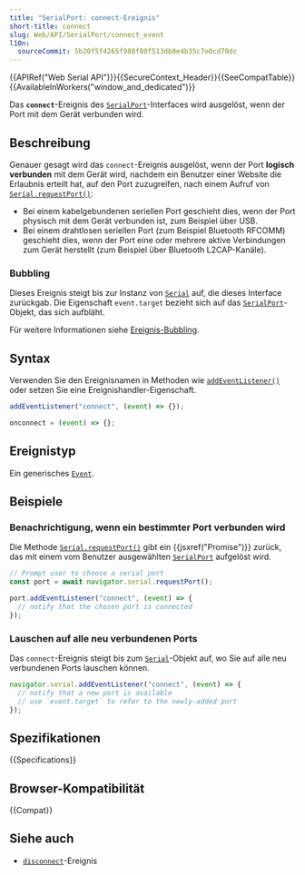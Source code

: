 ```yaml
---
title: "SerialPort: connect-Ereignis"
short-title: connect
slug: Web/API/SerialPort/connect_event
l10n:
  sourceCommit: 5b20f5f4265f988f80f513db0e4b35c7e0cd70dc
---
```


{{APIRef("Web Serial API")}}{{SecureContext_Header}}{{SeeCompatTable}}{{AvailableInWorkers("window_and_dedicated")}}

Das **`connect`**-Ereignis des [`SerialPort`](/de/docs/Web/API/SerialPort)-Interfaces wird ausgelöst, wenn der Port mit dem Gerät verbunden wird.

## Beschreibung

Genauer gesagt wird das `connect`-Ereignis ausgelöst, wenn der Port **logisch verbunden** mit dem Gerät wird, nachdem ein Benutzer einer Website die Erlaubnis erteilt hat, auf den Port zuzugreifen, nach einem Aufruf von [`Serial.requestPort()`](/de/docs/Web/API/Serial/requestPort):

- Bei einem kabelgebundenen seriellen Port geschieht dies, wenn der Port physisch mit dem Gerät verbunden ist, zum Beispiel über USB.
- Bei einem drahtlosen seriellen Port (zum Beispiel Bluetooth RFCOMM) geschieht dies, wenn der Port eine oder mehrere aktive Verbindungen zum Gerät herstellt (zum Beispiel über Bluetooth L2CAP-Kanäle).

### Bubbling

Dieses Ereignis steigt bis zur Instanz von [`Serial`](/de/docs/Web/API/Serial) auf, die dieses Interface zurückgab. Die Eigenschaft `event.target` bezieht sich auf das [`SerialPort`](/de/docs/Web/API/SerialPort)-Objekt, das sich aufbläht.

Für weitere Informationen siehe [Ereignis-Bubbling](/de/docs/Learn_web_development/Core/Scripting/Event_bubbling).

## Syntax

Verwenden Sie den Ereignisnamen in Methoden wie [`addEventListener()`](/de/docs/Web/API/EventTarget/addEventListener) oder setzen Sie eine Ereignishandler-Eigenschaft.

```js
addEventListener("connect", (event) => {});

onconnect = (event) => {};
```

## Ereignistyp

Ein generisches [`Event`](/de/docs/Web/API/Event).

## Beispiele

### Benachrichtigung, wenn ein bestimmter Port verbunden wird

Die Methode [`Serial.requestPort()`](/de/docs/Web/API/Serial/requestPort) gibt ein {{jsxref("Promise")}} zurück, das mit einem vom Benutzer ausgewählten [`SerialPort`](/de/docs/Web/API/SerialPort) aufgelöst wird.

```js
// Prompt user to choose a serial port
const port = await navigator.serial.requestPort();

port.addEventListener("connect", (event) => {
  // notify that the chosen port is connected
});
```

### Lauschen auf alle neu verbundenen Ports

Das `connect`-Ereignis steigt bis zum [`Serial`](/de/docs/Web/API/Serial)-Objekt auf, wo Sie auf alle neu verbundenen Ports lauschen können.

```js
navigator.serial.addEventListener("connect", (event) => {
  // notify that a new port is available
  // use `event.target` to refer to the newly-added port
});
```

## Spezifikationen

{{Specifications}}

## Browser-Kompatibilität

{{Compat}}

## Siehe auch

- [`disconnect`](/de/docs/Web/API/SerialPort/disconnect_event)-Ereignis
